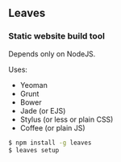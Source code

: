 ##  Leaves

### Static website build tool

Depends only on NodeJS.

Uses:

* Yeoman
* Grunt
* Bower
* Jade (or EJS)
* Stylus (or less or plain CSS)
* Coffee (or plain JS)


```sh
$ npm install -g leaves
$ leaves setup
```
